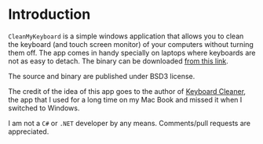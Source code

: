 # Introduction

`CleanMyKeyboard` is a simple windows application that allows you to clean
the keyboard (and touch screen monitor) of your computers without turning them off.
The app comes in handy specially on laptops where keyboards are not as easy to detach.
The binary can be downloaded [from this link](https://github.com/mohsen3/CleanMyKeyboard/blob/master/bin/CleanMyKeyboard-1.0.0.exe?raw=true).

The source and binary are published under BSD3 license.

The credit of the idea of this app goes to the author of
[Keyboard Cleaner](http://jan.prima.de/~jan/plok/archives/48-Keyboard-Cleaner.html),
the app that I used for a long time on my Mac Book and missed it when I switched to Windows.

I am not a `C#` or `.NET` developer by any means.
Comments/pull requests are appreciated. 

